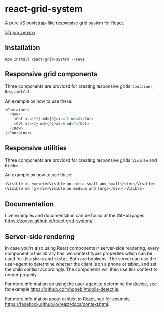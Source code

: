 # react-grid-system
A pure JS bootstrap-like responsive grid system for React.

[![npm version](https://badge.fury.io/js/react-grid-system.svg)](https://badge.fury.io/js/react-grid-system)

## Installation

```
npm install react-grid-system --save
```

## Responsive grid components

Three components are provided for creating responsive grids: `Container`, `Row`, and `Col`.

An example on how to use these:

```javascript
<Container>
  <Row>
    <Col xs={12} md={8}>xs=12 md=8</Col>
    <Col xs={6} md={4}>xs=6 md=4</Col>
  </Row>
</Container>
```

## Responsive utilities

Three components are provided for creating responsive grids: `Visible` and `Hidden`.

An example on how to use these:

```javascript
<Visible xs sm><div>Visible on extra small and small</div></Visible>
<Visible md lg><div>Visible on medium and large</div></Visible>
```

## Documentation

Live examples and documentation can be found at the GitHub pages: https://zoover.github.io/react-grid-system/

## Server-side rendering

In case you're also using React components in server-side rendering, every component in this library has two context types properties which can be used for this: `phone` and `tablet`. Both are booleans. The server can use the user-agent to determine whether the client is on a phone or tablet, and set the child context accordingly. The components will then use this context to render properly.

For more information on using the user-agent to determine the device, see for example https://github.com/hgoebl/mobile-detect.js.

For more information about context in React, see for example https://facebook.github.io/react/docs/context.html.
